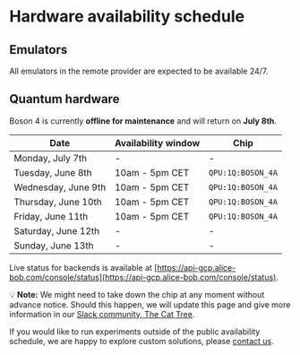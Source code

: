 # Hardware availability schedule

## Emulators

All emulators in the remote provider are expected to be available 24/7.

## Quantum hardware

Boson 4 is currently **offline for maintenance** and will return on **July 8th**.

| Date | Availability window | Chip |
| --- | --- | --- |
| Monday, July 7th | - | - |
| Tuesday, June 8th | 10am - 5pm CET | `QPU:1Q:BOSON_4A` |
| Wednesday, June 9th | 10am - 5pm CET | `QPU:1Q:BOSON_4A` |
| Thursday, June 10th | 10am - 5pm CET | `QPU:1Q:BOSON_4A` |
| Friday, June 11th | 10am - 5pm CET | `QPU:1Q:BOSON_4A` |
| Saturday, June 12th | - | - |
| Sunday, June 13th | - | - |


Live status for backends is available at [https://api-gcp.alice-bob.com/console/status](https://api-gcp.alice-bob.com/console/status).

💡 **Note:** We might need to take down the chip at any moment without advance notice. Should this happen, we will update this page and give more information in our [Slack community, The Cat Tree](https://join.slack.com/t/the-cat-tree/shared_invite/zt-2cg0a3rno-PP~AaUztS3dtiRyzsawlnQ).

If you would like to run experiments outside of the public availability schedule, we are happy to explore custom solutions, please [contact us](../contact_us.md).
